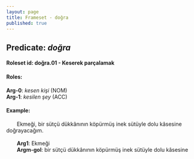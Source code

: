 ```yaml
---
layout: page
title: Frameset - doğra
published: true
---
```

<h2>Predicate: <i>doğra</i></h2>
<h4>Roleset id: doğra.01 - Keserek parçalamak<br>
<h4>Roles:</h4>
<b>Arg-0</b>: <i>kesen kişi</i>  (NOM) <br>
<b>Arg-1</b>: <i>kesilen şey</i>  (ACC) <br>
<h4>Example:</h4>
&emsp;&emsp;Ekmeği, bir sütçü dükkânının köpürmüş inek sütüyle dolu kâsesine doğrayacağım.<br><br>
&emsp;&emsp;<b>Arg1</b>:  Ekmeği<br>
&emsp;&emsp;<b>Argm-gol</b>:  bir sütçü dükkânının köpürmüş inek sütüyle dolu kâsesine<br>

